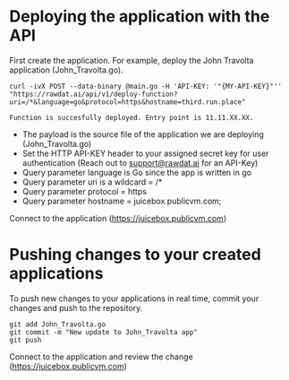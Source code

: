 <h1>Deploying the application with the API</h1>
  First create the application. For example, deploy the John Travolta application (John_Travolta.go).  
  

  ``curl -ivX POST --data-binary @main.go -H 'API-KEY: '"{MY-API-KEY}"'' "https://rawdat.ai/api/v1/deploy-function?uri=/*&language=go&protocol=https&hostname=third.run.place"``

   
  ``Function is succesfully deployed. Entry point is 11.11.XX.XX.``

  - The payload is the source file of the application we are deploying (John_Travolta.go)
  - Set the HTTP API-KEY header to your assigned secret key for user authentication (Reach out to support@rawdat.ai for an API-Key)
  - Query parameter language is Go since the app is written in go
  - Query parameter uri is a wildcard = /*
  - Query parameter protocol = https
  - Query parameter hostname = juicebox.publicvm.com;

Connect to the application (https://juicebox.publicvm.com)


<h1>Pushing changes to your created applications</h1>
  To push new changes to your applications in real time, commit your changes and push to the repository.

  ```
  git add John_Travolta.go 
  git commit -m "New update to John_Travolta app"
  git push
  ```

  Connect to the application and review the change (https://juicebox.publicvm.com)
